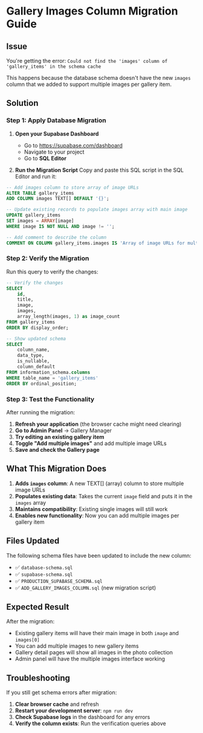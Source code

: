 # Gallery Images Column Migration Guide

## Issue
You're getting the error: `Could not find the 'images' column of 'gallery_items' in the schema cache`

This happens because the database schema doesn't have the new `images` column that we added to support multiple images per gallery item.

## Solution

### Step 1: Apply Database Migration

1. **Open your Supabase Dashboard**
   - Go to https://supabase.com/dashboard
   - Navigate to your project
   - Go to **SQL Editor**

2. **Run the Migration Script**
   Copy and paste this SQL script in the SQL Editor and run it:

```sql
-- Add images column to store array of image URLs
ALTER TABLE gallery_items 
ADD COLUMN images TEXT[] DEFAULT '{}';

-- Update existing records to populate images array with main image
UPDATE gallery_items 
SET images = ARRAY[image] 
WHERE image IS NOT NULL AND image != '';

-- Add comment to describe the column
COMMENT ON COLUMN gallery_items.images IS 'Array of image URLs for multiple photos in gallery item';
```

### Step 2: Verify the Migration

Run this query to verify the changes:

```sql
-- Verify the changes
SELECT 
    id, 
    title, 
    image, 
    images, 
    array_length(images, 1) as image_count
FROM gallery_items 
ORDER BY display_order;

-- Show updated schema
SELECT 
    column_name, 
    data_type, 
    is_nullable, 
    column_default
FROM information_schema.columns 
WHERE table_name = 'gallery_items' 
ORDER BY ordinal_position;
```

### Step 3: Test the Functionality

After running the migration:

1. **Refresh your application** (the browser cache might need clearing)
2. **Go to Admin Panel** → Gallery Manager
3. **Try editing an existing gallery item**
4. **Toggle "Add multiple images"** and add multiple image URLs
5. **Save and check the Gallery page**

## What This Migration Does

1. **Adds `images` column**: A new TEXT[] (array) column to store multiple image URLs
2. **Populates existing data**: Takes the current `image` field and puts it in the `images` array
3. **Maintains compatibility**: Existing single images will still work
4. **Enables new functionality**: Now you can add multiple images per gallery item

## Files Updated

The following schema files have been updated to include the new column:
- ✅ `database-schema.sql`
- ✅ `supabase-schema.sql` 
- ✅ `PRODUCTION_SUPABASE_SCHEMA.sql`
- ✅ `ADD_GALLERY_IMAGES_COLUMN.sql` (new migration script)

## Expected Result

After the migration:
- Existing gallery items will have their main image in both `image` and `images[0]`
- You can add multiple images to new gallery items
- Gallery detail pages will show all images in the photo collection
- Admin panel will have the multiple images interface working

## Troubleshooting

If you still get schema errors after migration:
1. **Clear browser cache** and refresh
2. **Restart your development server**: `npm run dev`
3. **Check Supabase logs** in the dashboard for any errors
4. **Verify the column exists**: Run the verification queries above
